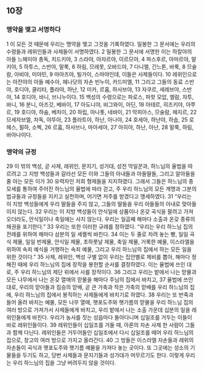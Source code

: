 ## 10장
### 맹약을 맺고 서명하다
1 이 모든 것 때문에 우리는 맹약을 맺고 그것을 기록하였다. 밀봉한 그 문서에는 우리의 수령들과 레위인들과 사제들이 서명하였다.
2 밀봉한 그 문서에 서명한 이는 하칼야의 아들 느헤미야 총독, 치드키야,
3 스라야, 아자르야, 이르므야,
4 파스후르, 아마르야, 말키야,
5 하투스, 스반야, 말룩,
6 하림, 므레못, 오바드야,
7 다니엘, 긴느톤, 바룩,
8 므술람, 아비야, 미야민,
9 마아즈야, 빌가이, 스마야인데, 이들은 사제들이다.
10 레위인으로는 아잔야의 아들 예수아, 헤나닷의 자손 빈누이, 카드미엘,
11 그리고 그들의 동료 스반야, 호디야, 클리타, 플라야, 하난,
12 미카, 르홉, 하사브야,
13 자쿠르, 세레브야, 스반야,
14 호디야, 바니, 브니누이다.
15 백성의 수령으로는 파로스, 파핫 모압, 엘람, 자투, 바니,
16 분니, 아즈갓, 베바이,
17 아도니야, 비그와이, 아딘,
18 아테르, 히즈키야, 아쭈르,
19 호디야, 하숨, 베차이,
20 하립, 아나톳, 네바이,
21 막피아스, 므술람, 헤지르,
22 므세자브엘, 차독, 야뚜아,
23 플라트야, 하난, 아나야,
24 호세아, 하난야, 하숩,
25 로헤스, 필하, 소벡,
26 르훔, 하사브나, 마아세야,
27 아히야, 하난, 아난,
28 말룩, 하림, 바아나이다.
### 맹약의 규정
29 이 밖의 백성, 곧 사제, 레위인, 문지기, 성가대, 성전 막일꾼과, 하느님의 율법을 따르려고 그 지방 백성들과 갈라선 모든 이와 그들의 아내들과 아들딸들, 그리고 알아들을 줄 아는 모든 이가
30 유력자인 저희 형제들을 지지하였다. 그래서 그들은 하느님의 종 모세를 통하여 주어진 하느님의 율법에 따라 걷고, 주 우리 하느님의 모든 계명과 그분의 법규들과 규정들을 지키고 실천하며, 어기면 저주를 받겠다고 맹세하였다.
31 “우리는 이 지방 백성들에게 우리 딸들을 주지 않고, 그들의 딸들을 우리 아들들의 아내로 맞아들이지 않는다.
32 우리는 이 지방 백성들이 안식일에 상품이나 온갖 곡식을 팔려고 가져오더라도, 안식일이나 축일에는 사지 않는다. 우리는 일곱째 해마다 소출과 온갖 종류의 채권을 포기한다.”
33 우리는 또한 이러한 규례를 정하였다. “우리는 우리 하느님 집의 전례를 위하여 해마다 삼분의 일 세켈씩 바친다.
34 이는 두 줄로 차려 놓는 빵, 일일 곡식 제물, 일일 번제물, 안식일 제물, 초하룻날 제물, 축일 제물, 거룩한 예물, 이스라엘을 위하여 속죄 예식을 거행하는 속죄 예물, 그리고 우리 하느님의 집에서 하는 모든 일을 위한 것이다.”
35 사제, 레위인, 백성 구별 없이 우리는 집안별로 제비를 뽑아, 해마다 정해진 때에 우리 하느님의 집에 장작을 봉헌할 순서를 결정하였다. 이는 율법에 쓰인 대로, 주 우리 하느님의 제단 위에서 사를 장작이다.
36 그리고 우리는 밭에서 나는 맏물과 모든 나무에서 나는 온갖 열매의 맏물을 해마다 주님의 집에서 바치고,
37 율법에 쓰인 대로, 우리의 맏아들과 짐승의 맏배, 곧 큰 가축과 작은 가축의 맏배를 우리 하느님의 집에, 우리 하느님의 집에서 봉직하는 사제들에게 바치기로 하였다.
38 우리는 또 반죽과 들어 올려 바치는 예물, 모든 나무 열매, 햇포도주와 햇기름의 맏물을 우리 하느님 집의 여러 방으로 가져가서 사제들에게 바치고, 우리 밭에서 나는 소출 가운데 십분의 일을 레위인들에게 바친다. 우리가 농사를 짓는 성읍마다 돌아다니며 십일조를 거두는 이들이 바로 레위인들이다.
39 레위인들이 십일조를 거둘 때, 아론의 자손 사제 한 사람이 그들과 함께 다닌다. 레위인들은 거두어들인 십일조에서 다시 십일조를 떼어 우리 하느님의 집으로, 창고의 여러 방으로 가지고 올라간다.
40 그 방들은 이스라엘 자손들과 레위의 자손들이 곡식과 햇포도주와 햇기름 예물을 가져다 놓는 곳이다. 또 그곳에는 성소의 기물들을 두기도 하고, 당번 사제들과 문지기들과 성가대가 머무르기도 한다. 이렇게 우리는 우리 하느님의 집을 그냥 버려두지 않을 것이다.

